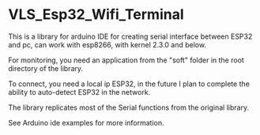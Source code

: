 # VLS_Esp32_Wifi_Terminal
This is a library for arduino IDE for creating serial interface between ESP32 and pc, can work with esp8266, with kernel 2.3.0 and below.

For monitoring, you need an application from the "soft" folder in the root directory of the library.

To connect, you need a local ip ESP32, in the future I plan to complete the ability to auto-detect ESP32 in the network.

The library replicates most of the Serial functions from the original library.

See Arduino ide examples for more information.

